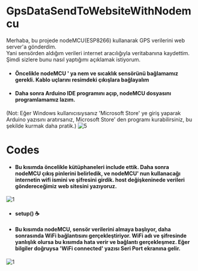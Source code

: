 # GpsDataSendToWebsiteWithNodemcu
Merhaba, bu projede nodeMCU(ESP8266) kullanarak GPS verilerini web server'a gönderdim. 
<br>Yani sensörden aldığım verileri internet aracılığıyla veritabanına kaydettim. Şimdi sizlere bunu nasıl yaptığımı açıklamak istiyorum.

* #### Öncelikle nodeMCU ' ya nem ve sıcaklık sensörünü bağlamamız gerekli. Kablo uçlarını resimdeki çıkışlara bağlayalım

* #### Daha sonra Arduino IDE programını açıp, nodeMCU dosyasını programlamamız lazım.
(Not: Eğer Windows kullanıcısıysanız 'Microsoft Store' ye giriş yaparak Arduino yazısını aratırsanız, Microsoft Store' den programı kurabilirsiniz, bu şekilde kurmak daha pratik.)
![5](https://user-images.githubusercontent.com/50117470/77775186-42033f80-705d-11ea-8c36-3d14e5ffaa0c.PNG)

# Codes
* #### Bu kısımda öncelikle kütüphaneleri include ettik. Daha sonra nodeMCU çıkış pinlerini belirledik, ve nodeMCU' nun kullanacağı internetin wifi ismini ve şifresini girdik. host değişkeninede verileri göndereceğimiz web sitesini yazıyoruz.
![1](https://user-images.githubusercontent.com/50117470/88455325-20845a00-ce7d-11ea-9848-b94678856f81.png)

* #### setup() :coffee:
* #### Bu kısımda nodeMCU, sensör verilerini almaya başlıyor, daha sonrasında WiFi bağlantısını gerçekleştiriyor. WiFi adı ve şifresinde yanlışlık olursa bu kısımda hata verir ve bağlantı gerçekleşmez. Eğer bilgiler doğruysa 'WiFi connected' yazısı Seri Port ekranına gelir.
![1](https://user-images.githubusercontent.com/50117470/88455382-85d84b00-ce7d-11ea-8088-4055a4a18c06.png)

